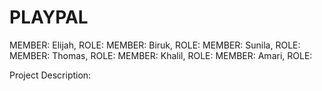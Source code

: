 # PLAYPAL 

MEMBER: Elijah, ROLE:
MEMBER: Biruk, ROLE:
MEMBER: Sunila, ROLE:
MEMBER: Thomas, ROLE:
MEMBER: Khalil, ROLE:
MEMBER: Amari, ROLE:

Project Description: 



